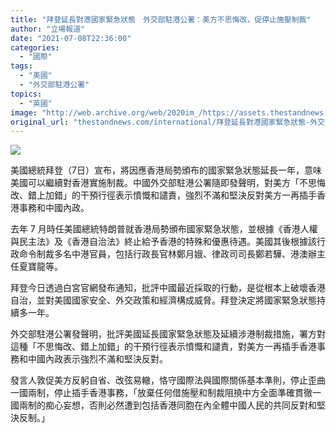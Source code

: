 ```yaml
---
title: "拜登延長對港國家緊急狀態　外交部駐港公署：美方不思悔改，促停止施壓制裁"
author: "立場報道"
date: "2021-07-08T22:36:00"
categories:
  - "國際"
tags:
  - "美國"
  - "外交部駐港公署"
topics:
  - "英國"
image: "http://web.archive.org/web/2020im_/https://assets.thestandnews.com/media/photos/21-26_copy.png"
original_url: "thestandnews.com/international/拜登延長對港國家緊急狀態-外交部駐港公署美方不思悔改促停止施壓制裁"
---
```

![](http://web.archive.org/web/2020im_/https://assets.thestandnews.com/media/photos/21-26_copy.png)

美國總統拜登（7日）宣布，將因應香港局勢頒布的國家緊急狀態延長一年，意味美國可以繼續對香港實施制裁。中國外交部駐港公署隨即發聲明，對美方「不思悔改、錯上加錯」的干預行徑表示憤慨和譴責，強烈不滿和堅決反對美方一再插手香港事務和中國內政。

去年 7 月時任美國總統特朗普就香港局勢頒布國家緊急狀態，並根據《香港人權與民主法》及《香港自治法》終止給予香港的特殊和優惠待遇。美國其後根據該行政命令制裁多名中港官員，包括行政長官林鄭月娥、律政司司長鄭若驊、港澳辦主任夏寶龍等。

拜登今日透過白宮官網發布通知，批評中國最近採取的行動，是從根本上破壞香港自治，並對美國國家安全、外交政策和經濟構成威脅。拜登決定將國家緊急狀態持續多一年。

外交部駐港公署發聲明，批評美國延長國家緊急狀態及延續涉港制裁措施，署方對這種「不思悔改、錯上加錯」的干預行徑表示憤慨和譴責，對美方一再插手香港事務和中國內政表示強烈不滿和堅決反對。

發言人敦促美方反躬自省、改弦易轍，恪守國際法與國際關係基本準則，停止歪曲一國兩制，停止插手香港事務，「放棄任何借施壓和制裁阻撓中方全面準確貫徹一國兩制的痴心妄想，否則必然遭到包括香港同胞在內全體中國人民的共同反對和堅決反制。」